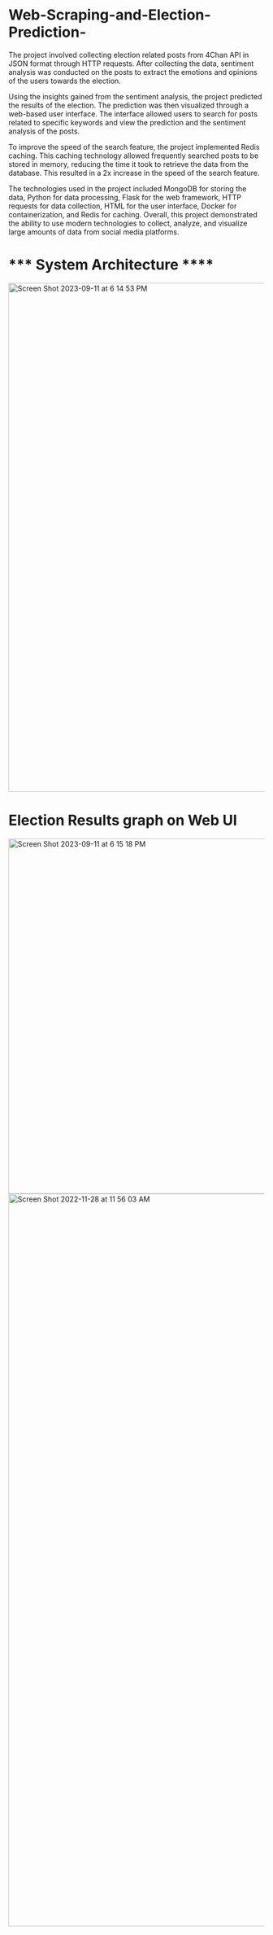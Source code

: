 # Web-Scraping-and-Election-Prediction-

The project involved collecting election related posts from 4Chan API in JSON format through HTTP requests. After collecting the data, sentiment analysis was conducted on the posts to extract the emotions and opinions of the users towards the election.

Using the insights gained from the sentiment analysis, the project predicted the results of the election. The prediction was then visualized through a web-based user interface. The interface allowed users to search for posts related to specific keywords and view the prediction and the sentiment analysis of the posts.

To improve the speed of the search feature, the project implemented Redis caching. This caching technology allowed frequently searched posts to be stored in memory, reducing the time it took to retrieve the data from the database. This resulted in a 2x increase in the speed of the search feature.

The technologies used in the project included MongoDB for storing the data, Python for data processing, Flask for the web framework, HTTP requests for data collection, HTML for the user interface, Docker for containerization, and Redis for caching. Overall, this project demonstrated the ability to use modern technologies to collect, analyze, and visualize large amounts of data from social media platforms.

# *** System Architecture ****

<img width="1000" alt="Screen Shot 2023-09-11 at 6 14 53 PM" src="https://github.com/AthiraNirmal/Web-Scraping-and-Election-Prediction-/assets/63495996/044ee8e8-27e4-4bcd-97bf-0e6af3dfb814">

# Election Results graph on Web UI
<img width="698" alt="Screen Shot 2023-09-11 at 6 15 18 PM" src="https://github.com/AthiraNirmal/Web-Scraping-and-Election-Prediction-/assets/63495996/f7dc255a-d741-47d0-a387-791d4ac67449">


<img width="1440" alt="Screen Shot 2022-11-28 at 11 56 03 AM" src="https://github.com/AthiraNirmal/Web-Scraping-and-Election-Prediction-/assets/63495996/eff893c5-f970-4b71-a0ba-abff537d175b">

